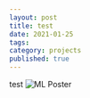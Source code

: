 ```yaml
---
layout: post
title: test
date: 2021-01-25
tags: 
category: projects
published: true
---
```


test
![ML Poster]({{site.url}}/assets/img/posts/ML_Poster.jpg)

